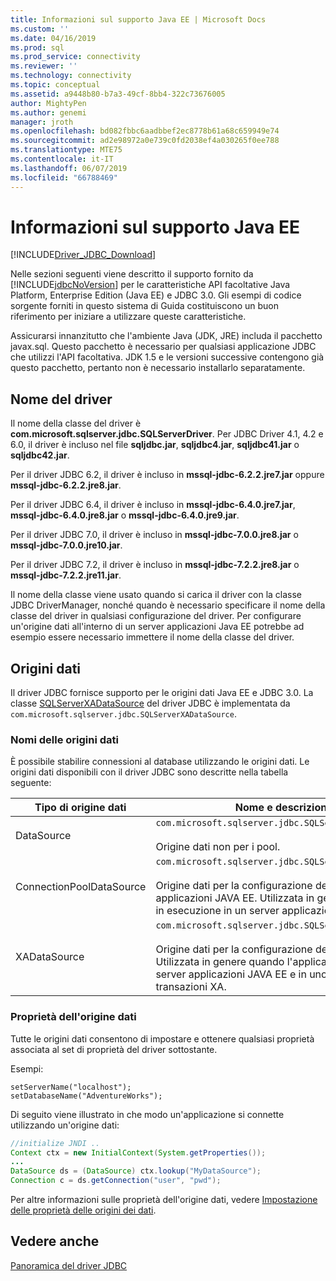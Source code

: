 ```yaml
---
title: Informazioni sul supporto Java EE | Microsoft Docs
ms.custom: ''
ms.date: 04/16/2019
ms.prod: sql
ms.prod_service: connectivity
ms.reviewer: ''
ms.technology: connectivity
ms.topic: conceptual
ms.assetid: a9448b80-b7a3-49cf-8bb4-322c73676005
author: MightyPen
ms.author: genemi
manager: jroth
ms.openlocfilehash: bd082fbbc6aadbbef2ec8778b61a68c659949e74
ms.sourcegitcommit: ad2e98972a0e739c0fd2038ef4a030265f0ee788
ms.translationtype: MTE75
ms.contentlocale: it-IT
ms.lasthandoff: 06/07/2019
ms.locfileid: "66788469"
---
```

# <a name="understanding-java-ee-support"></a>Informazioni sul supporto Java EE

[!INCLUDE[Driver_JDBC_Download](../../includes/driver_jdbc_download.md)]

Nelle sezioni seguenti viene descritto il supporto fornito da [!INCLUDE[jdbcNoVersion](../../includes/jdbcnoversion_md.md)] per le caratteristiche API facoltative Java Platform, Enterprise Edition (Java EE) e JDBC 3.0. Gli esempi di codice sorgente forniti in questo sistema di Guida costituiscono un buon riferimento per iniziare a utilizzare queste caratteristiche.  
  
Assicurarsi innanzitutto che l'ambiente Java (JDK, JRE) includa il pacchetto javax.sql. Questo pacchetto è necessario per qualsiasi applicazione JDBC che utilizzi l'API facoltativa. JDK 1.5 e le versioni successive contengono già questo pacchetto, pertanto non è necessario installarlo separatamente.  
  
## <a name="driver-name"></a>Nome del driver

Il nome della classe del driver è **com.microsoft.sqlserver.jdbc.SQLServerDriver**. Per JDBC Driver 4.1, 4.2 e 6.0, il driver è incluso nel file **sqljdbc.jar**, **sqljdbc4.jar**, **sqljdbc41.jar** o **sqljdbc42.jar**.

Per il driver JDBC 6.2, il driver è incluso in **mssql-jdbc-6.2.2.jre7.jar** oppure **mssql-jdbc-6.2.2.jre8.jar**.

Per il driver JDBC 6.4, il driver è incluso in **mssql-jdbc-6.4.0.jre7.jar**, **mssql-jdbc-6.4.0.jre8.jar** o **mssql-jdbc-6.4.0.jre9.jar**.

Per il driver JDBC 7.0, il driver è incluso in **mssql-jdbc-7.0.0.jre8.jar** o **mssql-jdbc-7.0.0.jre10.jar**.

Per il driver JDBC 7.2, il driver è incluso in **mssql-jdbc-7.2.2.jre8.jar** o **mssql-jdbc-7.2.2.jre11.jar**.
  
Il nome della classe viene usato quando si carica il driver con la classe JDBC DriverManager, nonché quando è necessario specificare il nome della classe del driver in qualsiasi configurazione del driver. Per configurare un'origine dati all'interno di un server applicazioni Java EE potrebbe ad esempio essere necessario immettere il nome della classe del driver.  
  
## <a name="data-sources"></a>Origini dati

Il driver JDBC fornisce supporto per le origini dati Java EE e JDBC 3.0. La classe [SQLServerXADataSource](../../connect/jdbc/reference/sqlserverxadatasource-class.md) del driver JDBC è implementata da `com.microsoft.sqlserver.jdbc.SQLServerXADataSource`.  
  
### <a name="datasource-names"></a>Nomi delle origini dati

È possibile stabilire connessioni al database utilizzando le origini dati. Le origini dati disponibili con il driver JDBC sono descritte nella tabella seguente:  
  
|Tipo di origine dati|Nome e descrizione della classe|  
|---------------|--------------------------|  
|DataSource|`com.microsoft.sqlserver.jdbc.SQLServerDataSource` <br/> <br/> Origine dati non per i pool.|  
|ConnectionPoolDataSource|`com.microsoft.sqlserver.jdbc.SQLServerConnectionPoolDataSource` <br/> <br/> Origine dati per la configurazione dei pool di connessioni al server applicazioni JAVA EE. Utilizzata in genere quando l'applicazione è in esecuzione in un server applicazioni JAVA EE.|  
|XADataSource|`com.microsoft.sqlserver.jdbc.SQLServerXADataSource` <br/> <br/> Origine dati per la configurazione delle origini dati JAVA EE XA. Utilizzata in genere quando l'applicazione è in esecuzione in un server applicazioni JAVA EE e in uno strumento di gestione transazioni XA.|  
  
### <a name="data-source-properties"></a>Proprietà dell'origine dati

Tutte le origini dati consentono di impostare e ottenere qualsiasi proprietà associata al set di proprietà del driver sottostante.  
  
Esempi:  
  
`setServerName("localhost");`  
`setDatabaseName("AdventureWorks");`  
  
Di seguito viene illustrato in che modo un'applicazione si connette utilizzando un'origine dati:  

```java
//initialize JNDI ..  
Context ctx = new InitialContext(System.getProperties());
...
DataSource ds = (DataSource) ctx.lookup("MyDataSource");
Connection c = ds.getConnection("user", "pwd");  
```

Per altre informazioni sulle proprietà dell'origine dati, vedere [Impostazione delle proprietà delle origini dei dati](../../connect/jdbc/setting-the-data-source-properties.md).  
  
## <a name="see-also"></a>Vedere anche

[Panoramica del driver JDBC](../../connect/jdbc/overview-of-the-jdbc-driver.md)  
